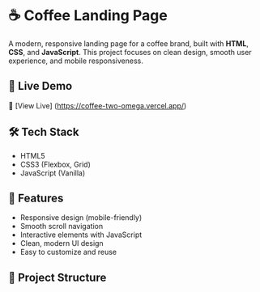 # ☕ Coffee Landing Page

A modern, responsive landing page for a coffee brand, built with **HTML**, **CSS**, and **JavaScript**. This project focuses on clean design, smooth user experience, and mobile responsiveness.

## 🚀 Live Demo

🔗 [View Live] (https://coffee-two-omega.vercel.app/)


## 🛠️ Tech Stack

- HTML5  
- CSS3 (Flexbox, Grid)  
- JavaScript (Vanilla)

## 📸 Features

- Responsive design (mobile-friendly)
- Smooth scroll navigation
- Interactive elements with JavaScript
- Clean, modern UI design
- Easy to customize and reuse

## 📁 Project Structure

